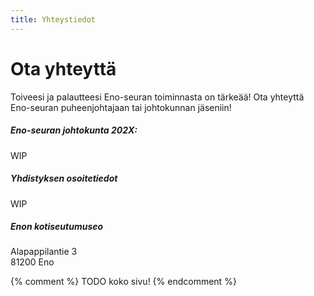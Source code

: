 ```yaml
---
title: Yhteystiedot
---
```

# Ota yhteyttä
Toiveesi ja palautteesi Eno-seuran toiminnasta on tärkeää! Ota yhteyttä Eno-seuran puheenjohtajaan tai johtokunnan jäseniin!

##### Eno-seuran johtokunta 202X:
WIP

##### Yhdistyksen osoitetiedot
WIP


##### Enon kotiseutumuseo
Alapappilantie 3  
81200 Eno 


{% comment %}
TODO koko sivu!
{% endcomment %}